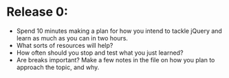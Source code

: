 # Release 0:
 * Spend 10 minutes making a plan for how you intend to tackle jQuery and learn as much as you can in two hours. 
 * What sorts of resources will help? 
 * How often should you stop and test what you just learned? 
 * Are breaks important? Make a few notes in the file on how you plan to approach the topic, and why.